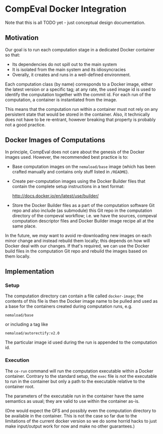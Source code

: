CompEval Docker Integration
===========================

Note that this is all TODO yet - just conceptual design documentation.

Motivation
----------

Our goal is to run each computation stage in a dedicated Docker
container so that:

  * Its dependencies do not spill out to the main system
  * It is isolated from the main system and its idiosyncracies
  * Overally, it creates and runs in a well-defined environment.

Each computation class (by name) corresponds to a Docker image,
either the latest version or a specific tag; at any rate,
the used image id is used to identify the computation together
with the commit id. For each run of the computation, a container
is instantiated from the image.

This means that the computation run within a container must not
rely on any persistent state that would be stored in the container.
Also, it technically does not have to be re-entrant, however
breaking that property is probably not a good practice.

Docker Images of Computations
-----------------------------

In principle, CompEval does not care about the genesis of the
Docker images used. However, the recommended best practice is to:

  * Base computation images on the `nemaload/base` image (which has
been crafted manually and contains only stuff listed in `/README`).

  * Create per-computation images using the Docker Builder files
that contain the complete setup instructions in a text format:

	http://docs.docker.io/en/latest/use/builder/

  * Store the Docker Builder files as a part of the computation
software Git repo and also include (as submodule) this Git repo in
the computation directory of the compeval workflow; i.e. we have
the sources, compeval computation descriptor files and Docker Builder
image recipe all at the same place.


In the future, we *may* want to avoid re-downloading new images
on each minor change and instead rebuild them locally; this depends
on how will Docker deal with our changes. If that's required, we can
use the Docker build files in the computation Git repo and rebuild
the images based on them locally.

Implementation
--------------

### Setup

The computation directory can contain a file called `docker-image`;
the contents of this file is then the Docker image name to be pulled
and used as a base for the containers created during computation runs,
e.g.

	nemaload/base

or including a tag like

	nemaload/autorectify:v2.0

The particular image id used during the run is appended to the
computation id.

### Execution

The `ce-run` command will run the computation executable within
a Docker container. Contrary to the standard setup, the `exec` file
is *not* the executable to run in the container but only a path
to the executable relative to the container root.

The parameters of the executable run in the container have the same
semantics as usual; they are valid to use within the container as-is.

(One would expect the GFS and possibly even the computation directory
to be available in the container. This is not the case so far due
to the limitations of the current docker version so we do some horrid
hacks to just make input/output work for now and make no other
guarantees.)
